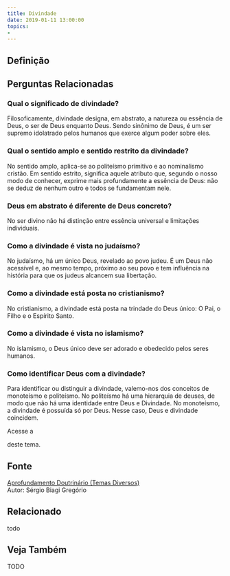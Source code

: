 ```yaml
---
title: Divindade
date: 2019-01-11 13:00:00
topics: 
- 
---
```


## Definição


## Perguntas Relacionadas

### Qual o significado de divindade?
Filosoficamente, divindade designa, em abstrato, a natureza ou essência
de Deus, o ser de Deus enquanto Deus. Sendo sinônimo de Deus, é um ser
supremo idolatrado pelos humanos que exerce algum poder sobre eles.
### Qual o sentido amplo e sentido restrito da divindade?
No sentido amplo, aplica-se ao politeísmo primitivo e ao nominalismo
cristão. Em sentido estrito, significa aquele atributo que, segundo o
nosso modo de conhecer, exprime mais profundamente a essência de Deus:
não se deduz de nenhum outro e todos se fundamentam nele.

### Deus em abstrato é diferente de Deus concreto?
No ser divino não há distinção entre essência universal e limitações
individuais.

### Como a divindade é vista no judaísmo?
No judaísmo, há um único Deus, revelado ao povo judeu. É um Deus não
acessível e, ao mesmo tempo, próximo ao seu povo e tem influência na
história para que os judeus alcancem sua libertação.

### Como a divindade está posta no cristianismo?
No cristianismo, a divindade está posta na trindade do Deus único: O
Pai, o Filho e o Espírito Santo.

### Como a divindade é vista no islamismo?
No islamismo, o Deus único deve ser adorado e obedecido pelos seres
humanos.

### Como identificar Deus com a divindade?
Para identificar ou distinguir a divindade, valemo-nos dos conceitos de
monoteísmo e politeísmo. No politeísmo há uma hierarquia de
deuses, de modo que não há uma identidade entre Deus e Divindade. No
monoteísmo, a divindade é possuída só por Deus. Nesse caso, Deus e
divindade coincidem.

Acesse a

deste tema.

## Fonte
[Aprofundamento Doutrinário (Temas Diversos)](https://sites.google.com/view/aprofundamentodoutrinario/divindade)  
Autor: Sérgio Biagi Gregório



## Relacionado
todo

## Veja Também
TODO


